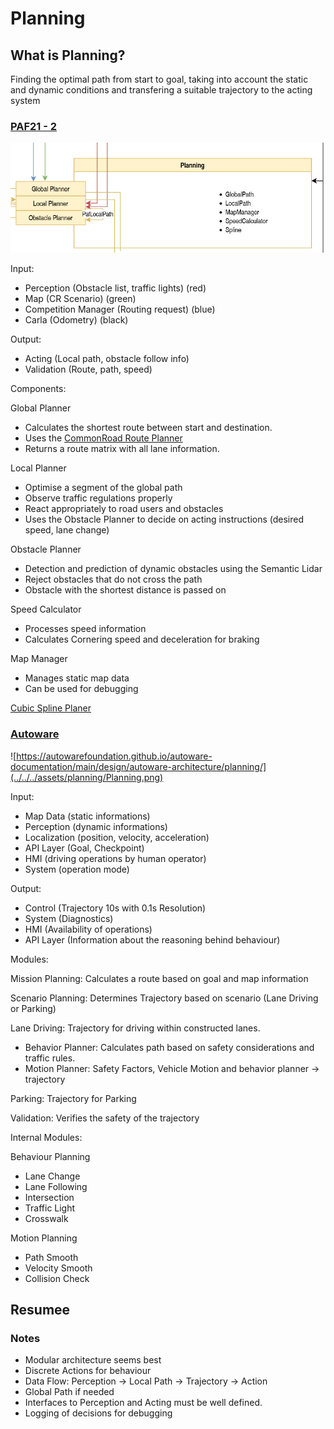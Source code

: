 # Planning

## What is Planning?

Finding the optimal path from start to goal, taking into account the static and dynamic conditions and transfering a suitable trajectory to the acting system

### [PAF21 - 2](https://github.com/ll7/paf21-2)

![Planning](../../../assets/planning/Planning_paf21.png)

Input:

- Perception (Obstacle list, traffic lights) (red)
- Map (CR Scenario) (green)
- Competition Manager (Routing request) (blue)
- Carla (Odometry) (black)

Output:

- Acting (Local path, obstacle follow info)
- Validation (Route, path, speed)

Components:

Global Planner

- Calculates the shortest route between start and destination.
- Uses the [CommonRoad Route Planner](https://commonroad.in.tum.de/tools/route-planner)
- Returns a route matrix with all lane information.

Local Planner

- Optimise a segment of the global path
- Observe traffic regulations properly
- React appropriately to road users and obstacles
- Uses the Obstacle Planner to decide on acting instructions (desired speed, lane change)

Obstacle Planner

- Detection and prediction of dynamic obstacles using the Semantic Lidar
- Reject obstacles that do not cross the path
- Obstacle with the shortest distance is passed on

Speed Calculator

- Processes speed information
- Calculates Cornering speed and deceleration for braking

Map Manager

- Manages static map data
- Can be used for debugging

[Cubic Spline Planer](https://github.com/AtsushiSakai/PythonRobotics/blob/master/PathPlanning/CubicSpline/cubic_spline_planner.py)

### [Autoware](https://github.com/autowarefoundation/autoware)

![https://autowarefoundation.github.io/autoware-documentation/main/design/autoware-architecture/planning/](../../../assets/planning/Planning.png)

Input:

- Map Data (static informations)
- Perception (dynamic informations)
- Localization (position, velocity, acceleration)
- API Layer (Goal, Checkpoint)
- HMI (driving operations by human operator)
- System (operation mode)

Output:

- Control (Trajectory 10s with 0.1s Resolution)
- System (Diagnostics)
- HMI (Availability of operations)
- API Layer (Information about the reasoning behind behaviour)

Modules:

Mission Planning: Calculates a route based on goal and map information

Scenario Planning: Determines Trajectory based on scenario (Lane Driving or Parking)

Lane Driving: Trajectory for driving within constructed lanes.

- Behavior Planner: Calculates path based on safety considerations and traffic rules.
- Motion Planner: Safety Factors, Vehicle Motion and behavior planner -> trajectory

Parking: Trajectory for Parking

Validation: Verifies the safety of the trajectory

Internal Modules:

Behaviour Planning

- Lane Change
- Lane Following
- Intersection
- Traffic Light
- Crosswalk

Motion Planning

- Path Smooth
- Velocity Smooth
- Collision Check

## Resumee

### Notes

- Modular architecture seems best
- Discrete Actions for behaviour
- Data Flow: Perception -> Local Path -> Trajectory -> Action
- Global Path if needed
- Interfaces to Perception and Acting must be well defined.
- Logging of decisions for debugging
